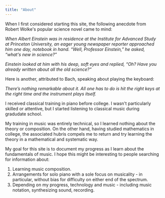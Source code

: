 ```yaml
---
title: "About"
---
```


When I first considered starting this site, the following anecdote from Robert Wolke's popular science novel came to mind:

<div class="media"><i>
<p>When Albert Einstein was in residence at the Institute for Advanced Study at Princeton University, an eager young newspaper reporter approached him one day, notebook in hand. “Well, Professor Einstein,” he asked, “what's new in science?”
  
<p>Einstein looked at him with his deep, soft eyes and replied, “Oh? Have you already written about all the old science?”
</i></div>

Here is another, attributed to Bach, speaking about playing the keyboard:

<div class="media"><i>
<p>There’s nothing remarkable about it. All one has to do is hit the right keys at the right time and the instrument plays itself.
</i></div>

I received classical training in piano before college. I wasn't particularly skilled or attentive, but I started listening to classical music during gradudate school. 

My training in music was entirely technical, so I learned nothing about the theory or composition. On the other hand, having studied mathematics in college, the associated hubris compels me to return and try learning the theory in a mathematical and systematic way.

My goal for this site is to document my progress as I learn about the fundamentals of music. I hope this might be interesting to people searching for information about:

1. Learning music composition.
2. Arrangements for solo piano with a sole focus on musicality - in particular, without bias for difficulty on either end of the spectrum.
3. Depending on my progress, technology and music - including music notation, synthesizing sound, recording.

